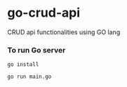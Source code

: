 # go-crud-api
CRUD api functionalities using GO lang


### To run Go server

```
go install

go run main.go

```